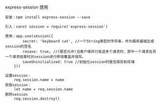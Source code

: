 express-session 使用

    安装：npm install express-session --save
    
    引入：const session = require('express-session')
    
    使用：app.use(session({
            secret: 'keyboard cat', //一个String类型的字符串，作为服务器端生成session的签名
            resave: true, //(是否允许)当客户端并行发送多个请求时，其中一个请求在另一个请求结束时对session进行修改覆盖并保存。
            saveUninitialized: true //初始化session时是否保存到存储
        }))
        
    设置session：
        req.session.name = name
    获取session：
        let name = req.session.name
    删除session
        req.session.destroy()

